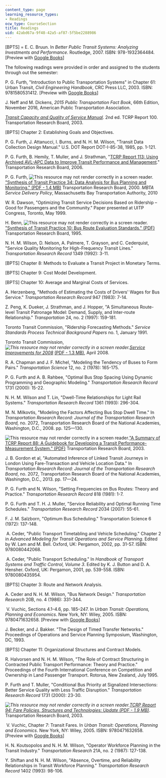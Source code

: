```yaml
---
content_type: page
learning_resource_types:
- Readings
ocw_type: CourseSection
title: Readings
uid: 42abd67a-9f48-42a5-af87-5f5be2288986
---
```


\[BPTS\] = E. C. Bruun. In _Better Public Transit Systems: Analyzing Investments and Performance_. Routledge, 2007. ISBN: 978-1932364484. \[Preview with [Google Books](https://books.google.com/books?id=hfwJAgAAQBAJ&printsec=frontcover&dq=Better+Public+Transit+Systems:+Analyzing+Investments+and+Performance&hl=en&newbks=1&sa=X&ved=2ahUKEwiqlKb-xPXfAhVGb60KHRZzCnAQuwUwAHoECAQQBA#v=onepage&q=Better%20Public%20Transit%20Systems%3A%20Analyzing%20Investments%20and%20Performance&f=false)\]

The following readings were provided in order and assigned to the students through out the semester:

P. G. Furth, "Introduction to Public Transportation Systems" in Chapter 61: Urban Transit, _Civil Engineering Handbook_, CRC Press LLC, 2003. ISBN: 9781580531412. \[Preview with [Google Books](https://books.google.com/books?id=9Q3OBQAAQBAJ&printsec=frontcover&dq=Civil+Engineering+Handbook+2003&hl=en&newbks=1&sa=X&ved=2ahUKEwihxqvImvXfAhUQneAKHY9aAH0Q6AEwAHoECAcQAg#v=onepage&q=Civil%20Engineering%20Handbook%202003&f=false)\]

J. Neff and M. Dickens, _2015 Public Transportation Fact Book_, 66th Edition, November 2016, American Public Transportation Association.

[_Transit Capacity and Quality of Service Manual_](http://www.trb.org/Main/Public/Blurbs/153590.aspx). 2nd ed. TCRP Report 100. Transportation Research Board, 2003.

\[BPTS\] Chapter 2: Establishing Goals and Objectives.

P. G. Furth, J. Attanucci, I. Burns, and N. H. M. Wilson, "Transit Data Collection Design Manual." U.S. DOT Report DOT-I-85-38, 1985, pp. 1-121.

P. G. Furth, B. Hemily, T. Muller, and J. Strathman, "[TCRP Report 113: Using Archived AVL-APC Data to Improve Transit Performance and Management](http://www.trb.org/Publications/Blurbs/156999.aspx)." Transportation Research Board, 2006.

P. G. Furth, ![This resource may not render correctly in a screen reader.](/images/inacessible.gif)["Synthesis of Transit Practice 34: Data Analysis for Bus Planning and Monitoring." (PDF - 1.4 MB)](http://onlinepubs.trb.org/onlinepubs/tcrp/tsyn34.pdf) Transportation Research Board, 2000. _MBTA Service Delivery Policy_, Massachusetts Bay Transportation Authority, 2010

W. R. Dawson, "Optimizing Transit Service Decisions Based on Ridership – Good for Passengers and the Community." Paper presented at UITP Congress, Toronto, May 1999.

H. Benn, ![This resource may not render correctly in a screen reader.](/images/inacessible.gif)["Synthesis of Transit Practice 10: Bus Route Evaluation Standards." (PDF)](http://onlinepubs.trb.org/onlinepubs/tcrp/tsyn10.pdf) Transportation Research Board, 1995.

N. H. M. Wilson, D. Nelson, A. Palmere, T. Grayson, and C. Cederquist, "Service Quality Monitoring for High-Frequency Transit Lines." _Transportation Research Record_ 1349 (1992): 3-11.

\[BPTS\] Chapter 8: Methods to Evaluate a Transit Project in Monetary Terms.

\[BPTS\] Chapter 9: Cost Model Development.

\[BPTS\] Chapter 10: Average and Marginal Costs of Services.

A. Herzenberg, "Methods of Estimating the Costs of Drivers' Wages for Bus Service." _Transportation Research Record_ 947 (1983): 7-14.

Z. Peng, K. Dueker, J. Strathman, and J. Hopper, "A Simultaneous Route-level Transit Patronage Model: Demand, Supply, and Inter-route Relationship." _Transportation_ 24, no. 2 (1997): 159-181.

Toronto Transit Commission, "Ridership Forecasting Methods." _Service Standards Process Technical Background Papers_ no. 1, January 1991.

Toronto Transit Commission, _![This resource may not render correctly in a screen reader.](/images/inacessible.gif)[Service Improvements for 2008](https://www.ttc.ca/PDF/Transit_Planning/service_improvements_2008.pdf)_ [(PDF - 1.3 MB)](https://www.ttc.ca/PDF/Transit_Planning/service_improvements_2008.pdf), April 2008.

R. A. Chapman and J. F. Michel, "Modeling the Tendency of Buses to Form Pairs." _Transportation Science_ 12, no. 2 (1978): 165-175.

P. G. Furth and A. B. Rahbee, "Optimal Bus Stop Spacing Using Dynamic Programming and Geographic Modeling." _Transportation Research Record_ 1731 (2000): 15-22.

N. H. M. Wilson and T. Lin, "Dwell-Time Relationships for Light Rail Systems." _Transportation Research Record_ 1361 (1993): 296-304.

M. N. Milkovtis, "Modeling the Factors Affecting Bus Stop Dwell Time." In _Transportation Research Record: Journal of the Transportation Research Board,_ no. 2072, Transportation Research Board of the National Academies, Washington, D.C., 2008. pp. 125—130.

![This resource may not render correctly in a screen reader.](/images/inacessible.gif)["A Summary of TCRP Report 88: A Guidebook for Developing a Transit Performance-Measurement System." (PDF)](http://onlinepubs.trb.org/onlinepubs/tcrp/tcrp_report_88/SummaryDoc.pdf) Transportation Research Board, 2003.

J. B. Gordon et al, "Automated Inference of Linked Transit Journeys in London Using Fare-Transaction and Vehicle Location Data." In _Transportation Research Record: Journal of the Transportation Research Board_, no. 2072, Transportation Research Board of the National Academies, Washington, D.C., 2013. pp. 17—24.

P. G. Furth and N. Wilson, "Setting Frequencies on Bus Routes: Theory and Practice." _Transportation Research Record_ 818 (1981): 1-7.

P. G. Furth and T. H. J. Muller, "Service Reliability and Optimal Running Time Schedules." _Transportation Research Record_ 2034 (2007): 55-61.

F. J. M. Salzborn, "Optimum Bus Scheduling." Transportation Science 6 (1972): 137-148.

 A. Ceder, "Public Transport Timetabling and Vehicle Scheduling." Chapter 2 in _Advanced Modeling for Transit Operations and Service Planning_. Edited by W. Lam and M. Bell. Oxford, UK: Pergamon, 2002, pp. 31-57. ISBN: 9780080442068.

 A. Ceder, "Public Transport Scheduling." In _Handbook of Transport Systems and Traffic Control, Volume 3_. Edited by K. J. Button and D. A. Hensher. Oxford, UK: Pergamon, 2001, pp. 539-558. ISBN: 9780080435954.

\[BPTS\] Chapter 3: Route and Network Analysis.

A. Ceder and N. H. M. Wilson, "Bus Network Design." _Transportation Research_ 20B, no. 4 (1986): 331-344.

 V. Vuchic, Sections 4.1–4.6, pp. 185–247. In _Urban Transit: Operations, Planning and Economics_. New York, NY: Wiley, 2005. ISBN: 9780471632658. \[Preview with [Google Books](https://books.google.com/books?id=4pU-DwAAQBAJ&printsec=frontcover&dq=Urban+Transit:+Operations,+Planning+and+Economics&hl=en&newbks=1&sa=X&ved=2ahUKEwjhw-r4yfXfAhWvhOAKHVlNB9QQuwUwAHoECAQQBA#v=onepage&q=Urban%20Transit%3A%20Operations%2C%20Planning%20and%20Economics&f=false)\]

J. Becker, and J. Bakker. "The Design of Timed Transfer Networks." Proceedings of Operations and Service Planning Symposium, Washington, DC, 1993.

\[BPTS\] Chapter 11: Organizational Structures and Contract Models.

R. Halvorsen and N. H. M. Wilson, "The Role of Contract Structuring in Contracted Public Transport Performance: Theory and Practice." Proceedings of the Fourth International Conference on Competition and Ownership in Land Passenger Transport. Rotorua, New Zealand, July 1995.

P. Furth and T. Muller, "Conditional Bus Priority at Signalized Intersections: Better Service Quality with Less Traffic Disruption." _Transportation Research Record_ 1731 (2000): 23-30.

_![This resource may not render correctly in a screen reader.](/images/inacessible.gif)[TCRP Report 94: Fare Policies, Structures and Technologies: Update (PDF - 1.9 MB)](http://onlinepubs.trb.org/onlinepubs/tcrp/tcrp_rpt_94.pdf)_. Transportation Research Board, 2003.

 V. Vuchic, Chapter 7: Transit Fares. In _Urban Transit: Operations, Planning and Economics_. New York, NY: Wiley, 2005. ISBN: 9780471632658. \[Preview with [Google Books](https://books.google.com/books?id=4pU-DwAAQBAJ&printsec=frontcover&dq=Urban+Transit:+Operations,+Planning+and+Economics&hl=en&newbks=1&sa=X&ved=2ahUKEwjhw-r4yfXfAhWvhOAKHVlNB9QQuwUwAHoECAQQBA#v=onepage&q=Urban%20Transit%3A%20Operations%2C%20Planning%20and%20Economics&f=false)\]

H. N. Koutsopolos and N. H. M. Wilson, "Operator Workforce Planning in the Transit Industry." _Transportation Research_ 21A, no. 2 (1987): 127-138.

Y. Shiftan and N. H. M. Wilson, "Absence, Overtime, and Reliability Relationships in Transit Workforce Planning." _Transportation Research Record_ 1402 (1993): 98-106.